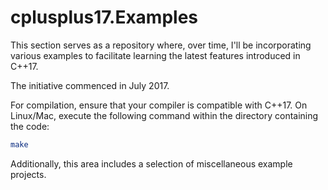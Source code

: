 # cplusplus17.Examples

This section serves as a repository where, over time, I'll be incorporating various examples to facilitate learning the latest features introduced in C++17.

The initiative commenced in July 2017.

For compilation, ensure that your compiler is compatible with C++17. On Linux/Mac, execute the following command within the directory containing the code:

```bash
make
```

Additionally, this area includes a selection of miscellaneous example projects.
